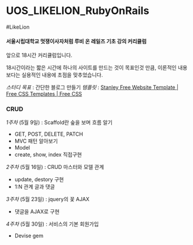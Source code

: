 # UOS_LIKELION_RubyOnRails
#LikeLion

#### 서울시립대학교 멋쟁이사자처럼 루비 온 레일즈 기초 강의 커리큘럼
앞으로 18시간 커리큘럼입니다.

18시간이라는 짧은 시간에 하나의 사이트를 만드는 것이 목표인것 만큼, 이론적인 내용보다는 실용적인 내용에 초점을 맞추었습니다.

*스터디 목표* : 간단한 블로그 만들기
*템플릿* : [Stanley Free Website Template | Free CSS Templates | Free CSS](http://www.free-css.com/free-css-templates/page202/stanley)

### CRUD
*1주차* (5월 9일) : Scaffold란 숲을 보며 흐름 알기

* GET, POST, DELETE, PATCH
* MVC 패턴 알아보기
* Model
* create, show, index 직접구현

*2주차* (5월 16일) : CRUD 마스터와 모델 관계

* update, destory 구현
* 1:N 관계 글과 댓글

*3주차* (5월 23일) : jquery의 꽃 AJAX

* 댓글을 AJAX로 구현

*4주차* (5월 30일) : 서비스의 기본 회원가입

* Devise gem